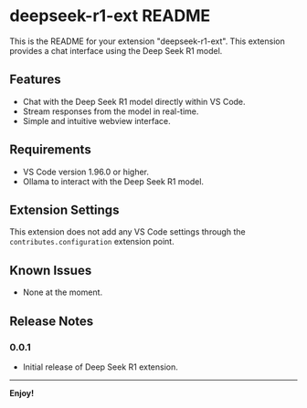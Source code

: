 # deepseek-r1-ext README

This is the README for your extension "deepseek-r1-ext". This extension provides a chat interface using the Deep Seek R1 model.

## Features

- Chat with the Deep Seek R1 model directly within VS Code.
- Stream responses from the model in real-time.
- Simple and intuitive webview interface.

## Requirements

- VS Code version 1.96.0 or higher.
- Ollama to interact with the Deep Seek R1 model.

## Extension Settings

This extension does not add any VS Code settings through the `contributes.configuration` extension point.

## Known Issues

- None at the moment.

## Release Notes

### 0.0.1

- Initial release of Deep Seek R1 extension.

---

**Enjoy!**